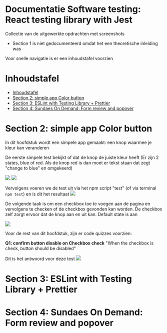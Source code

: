 # Documentatie Software testing: React testing library with Jest

Collectie van de uitgewerkte opdrachten met screenshots

* Section 1 is niet gedocumenteerd omdat het een theoretische inleiding was

Voor snelle navigatie is er een inhoudstafel voorzien

Inhoudstafel
===
- [Inhoudstafel](#inhoudstafel)
- [Section 2: simple app Color button](#section-2--simple-app-color-button)
- [Section 3: ESLint with Testing Library + Prettier](#section-3--eslint-with-testing-library---prettier)
- [Section 4: Sundaes On Demand: Form review and popover](#section-4--sundaes-on-demand--form-review-and-popover)




Section 2: simple app Color button
===
In dit hoofdstuk wordt een simpele app gemaakt: een knop waarmee je kleur kan veranderen

De eerste simpele test bekijkt of dat de knop de juiste kleur heeft (Er zijn 2 states, blue of red. 
Als de knop red is dan moet er tekst staan dat zegt "change to blue" en omgekeerd)

![](https://i.ibb.co/bF1Mw5Q/image.png)
![](https://i.ibb.co/f2MPXWz/image.png)

Vervolgens voeren we de test uit via het npm script "test" (of via terminal `npm test`) en is dit het resultaat
![](https://i.ibb.co/VMBhM4m/image.png)


De volgende taak is om een checkbox toe te voegen aan de pagina en vervolgens te checken of de checkbox gevonden kan worden. 
De checkbox zelf zorgt ervoor dat de knop aan en uit kan. Default state is aan

![](https://i.ibb.co/KsYPm2Z/image.png)

Voor de rest van dit hoofdstuk, zijn er code quizzes voorzien:

**Q1: confirm button disable on Checkbox check**
"When the checkbox is check, button should be disabled"

Dit is het antwoord voor deze test
![](https://i.ibb.co/MR0122f/image.png)




Section 3: ESLint with Testing Library + Prettier
===






Section 4: Sundaes On Demand: Form review and popover
===

